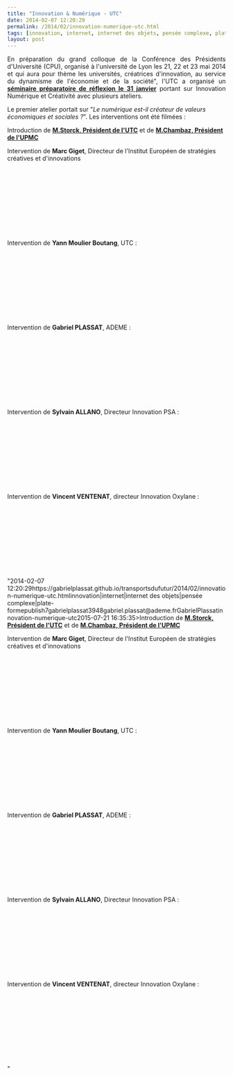 ```yaml
---
title: "Innovation & Numérique - UTC"
date: 2014-02-07 12:20:29
permalink: /2014/02/innovation-numerique-utc.html
tags: [innovation, internet, internet des objets, pensée complexe, plate-forme]
layout: post
---
```


<p style="text-align: justify;">En préparation du grand colloque de la Conférence des Présidents d'Université (CPU), organisé à l'université de Lyon les 21, 22 et 23 mai 2014 et qui aura pour thème les universités, créatrices d'innovation, au service du dynamisme de l'économie et de la société", l'UTC a organisé un <a href=""http://www.utc.fr/utc-evenements/page00150219.php"" target=""_blank""><strong>séminaire préparatoire de réflexion le 31 janvier</strong></a> portant sur Innovation Numérique et Créativité avec plusieurs ateliers.</p> <p style=""text-align: justify>Le premier atelier portait sur "<em>Le numérique est-il créateur de valeurs économiques et sociales ?</em>". Les interventions ont été filmées :</p> <p style=""text-align: justify></p>  <!--more-->  <p style=""text-align: justify>Introduction de <a href=""http://youtu.be/si6M3qlByok"" target=""_self""><strong>M.Storck, Président de l'UTC</strong></a> et de <a href=""http://youtu.be/VnpwNPGLoPE"" target=""_blank""><strong>M.Chambaz, Président de l'UPMC</strong></a></p> <p style=""text-align: justify>Intervention de <strong>Marc Giget</strong>, Directeur de l'Institut Européen de stratégies créatives et d'innovations</p> <p><iframe allowfullscreen="""" frameborder=""0"" height=""225"" src=""//www.youtube.com/embed/LG0m_XtXYT8"" width=""400""></iframe></p> <p style=""text-align: justify>Intervention de <strong>Yann Moulier Boutang</strong>, UTC :<strong><br /></strong></p> <p><iframe allowfullscreen="""" frameborder=""0"" height=""225"" src=""//www.youtube.com/embed/1LDKqOBpdBg"" width=""400""></iframe></p> <p style=""text-align: justify>Intervention de <strong>Gabriel PLASSAT</strong>, ADEME : </p> <p><iframe allowfullscreen="""" frameborder=""0"" height=""225"" src=""//www.youtube.com/embed/MJqp7lFQqgQ"" width=""400""></iframe></p> <p>Intervention de <strong>Sylvain ALLANO</strong>, Directeur Innovation PSA :</p> <p><iframe allowfullscreen="""" frameborder=""0"" height=""225"" src=""//www.youtube.com/embed/iniimhO_guE"" width=""400""></iframe></p> <p>Intervention de <strong>Vincent VENTENAT</strong>, directeur Innovation Oxylane :</p> <p><iframe allowfullscreen="""" frameborder=""0"" height=""225"" src=""//www.youtube.com/embed/KfrKcTcIxTo"" width=""400""></iframe></p>"2014-02-07 12:20:29https://gabrielplassat.github.io/transportsdufutur/2014/02/innovation-numerique-utc.htmlinnovation|internet|internet des objets|pensée complexe|plate-formepublish7gabrielplassat3948gabriel.plassat@ademe.frGabrielPlassatinnovation-numerique-utc2015-07-21 16:35:35>Introduction de <a href=""http://youtu.be/si6M3qlByok"" target=""_self""><strong>M.Storck, Président de l'UTC</strong></a> et de <a href=""http://youtu.be/VnpwNPGLoPE"" target=""_blank""><strong>M.Chambaz, Président de l'UPMC</strong></a></p> <p style=""text-align: justify>Intervention de <strong>Marc Giget</strong>, Directeur de l'Institut Européen de stratégies créatives et d'innovations</p> <p><iframe allowfullscreen="""" frameborder=""0"" height=""225"" src=""//www.youtube.com/embed/LG0m_XtXYT8"" width=""400""></iframe></p> <p style=""text-align: justify>Intervention de <strong>Yann Moulier Boutang</strong>, UTC :<strong><br /></strong></p> <p><iframe allowfullscreen="""" frameborder=""0"" height=""225"" src=""//www.youtube.com/embed/1LDKqOBpdBg"" width=""400""></iframe></p> <p style=""text-align: justify>Intervention de <strong>Gabriel PLASSAT</strong>, ADEME : </p> <p><iframe allowfullscreen="""" frameborder=""0"" height=""225"" src=""//www.youtube.com/embed/MJqp7lFQqgQ"" width=""400""></iframe></p> <p>Intervention de <strong>Sylvain ALLANO</strong>, Directeur Innovation PSA :</p> <p><iframe allowfullscreen="""" frameborder=""0"" height=""225"" src=""//www.youtube.com/embed/iniimhO_guE"" width=""400""></iframe></p> <p>Intervention de <strong>Vincent VENTENAT</strong>, directeur Innovation Oxylane :</p> <p><iframe allowfullscreen="""" frameborder=""0"" height=""225"" src=""//www.youtube.com/embed/KfrKcTcIxTo"" width=""400""></iframe></p>"
